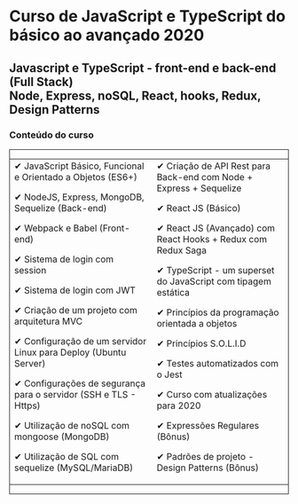 # Curso de JavaScript e TypeScript do básico ao avançado 2020

<h2>Javascript e TypeScript - front-end e back-end (Full Stack)<br>
Node, Express, noSQL, React, hooks, Redux, Design Patterns</h2>

<h3>Conteúdo do curso</h3>

<div style="border: 1px solid">
<table>
<tr>
<td>
✔ JavaScript Básico, Funcional e Orientado a Objetos (ES6+)

✔ NodeJS, Express, MongoDB, Sequelize (Back-end)

✔ Webpack e Babel (Front-end)

✔ Sistema de login com session

✔ Sistema de login com JWT

✔ Criação de um projeto com arquitetura MVC

✔ Configuração de um servidor Linux para Deploy (Ubuntu Server)

✔ Configurações de segurança para o servidor (SSH e TLS - Https)

✔ Utilização de noSQL com mongoose (MongoDB)

✔ Utilização de SQL com sequelize (MySQL/MariaDB)
</td>

<td>
✔ Criação de API Rest para Back-end com Node + Express + Sequelize

✔ React JS (Básico)

✔ React JS (Avançado) com React Hooks + Redux com Redux Saga

✔ TypeScript - um superset do JavaScript com tipagem estática

✔ Princípios da programação orientada a objetos

✔ Princípios S.O.L.I.D

✔ Testes automatizados com o Jest

✔ Curso com atualizações para 2020

✔ Expressões Regulares (Bônus)

✔ Padrões de projeto - Design Patterns (Bônus)
</td>
</table>
</div>
